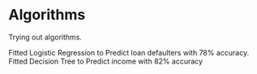 # Algorithms

Trying out algorithms.

Fitted Logistic Regression to Predict loan defaulters with 78% accuracy.
Fitted Decision Tree to Predict income with 82% accuracy
